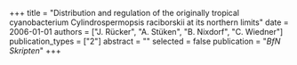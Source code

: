 +++
title = "Distribution and regulation of the originally tropical cyanobacterium Cylindrospermopsis raciborskii at its northern limits"
date = 2006-01-01
authors = ["J. Rücker", "A. Stüken", "B. Nixdorf", "C. Wiedner"]
publication_types = ["2"]
abstract = ""
selected = false
publication = "*BfN Skripten*"
+++

